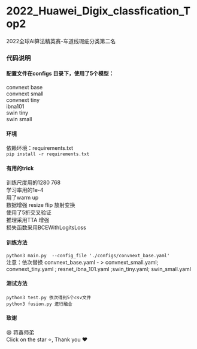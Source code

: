 # 2022_Huawei_Digix_classfication_Top2
 2022全球Ai算法精英赛-车道线瑕疵分类第二名 

### 代码说明
#### 配置文件在configs 目录下，使用了5个模型：
convnext base  
convnext small  
convnext tiny  
ibna101  
swin tiny  
swin small  


#### 环境
 依赖环境：requirements.txt  
`
pip install -r requirements.txt
`


#### 有用的trick
训练尺度用的1280 768  
学习率用的1e-4  
用了warm up  
数据增强 resize flip 放射变换  
使用了5折交叉验证  
推理采用TTA 增强  
损失函数采用BCEWithLogitsLoss  

#### 训练方法
`
python3 main.py  --config_file './configs/convnext_base.yaml'      
`  
注意：依次替换  convnext_base.yaml - >  convnext_small.yaml;   convnext_tiny.yaml ; resnet_ibna_101.yaml ;swin_tiny.yaml; swin_small.yaml  

#### 测试方法
`
python3 test.py 依次得到5个csv文件  
`  
`
python3 fusion.py 进行融合
`  

#### 致谢
:smile: 蒋鑫师弟  
Click on the star  :star:, Thank you :heart:


